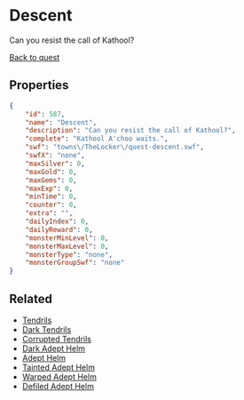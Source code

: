 # Descent

Can you resist the call of Kathool?

[Back to quest](../quests.md)

## Properties

```json
{
    "id": 587,
    "name": "Descent",
    "description": "Can you resist the call of Kathool?",
    "complete": "Kathool A'choo waits.",
    "swf": "towns\/TheLocker\/quest-descent.swf",
    "swfX": "none",
    "maxSilver": 0,
    "maxGold": 0,
    "maxGems": 0,
    "maxExp": 0,
    "minTime": 0,
    "counter": 0,
    "extra": "",
    "dailyIndex": 0,
    "dailyReward": 0,
    "monsterMinLevel": 0,
    "monsterMaxLevel": 0,
    "monsterType": "none",
    "monsterGroupSwf": "none"
}
```

## Related

- [Tendrils](../items/3719-tendrils.md)
- [Dark Tendrils](../items/3720-dark-tendrils.md)
- [Corrupted Tendrils](../items/3721-corrupted-tendrils.md)
- [Dark Adept Helm](../items/3722-dark-adept-helm.md)
- [Adept Helm](../items/3723-adept-helm.md)
- [Tainted Adept Helm](../items/3724-tainted-adept-helm.md)
- [Warped Adept Helm](../items/3725-warped-adept-helm.md)
- [Defiled Adept Helm](../items/3726-defiled-adept-helm.md)

